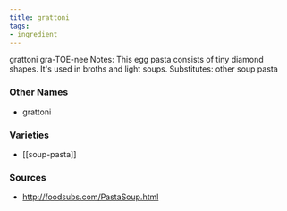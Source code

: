 ```yaml
---
title: grattoni
tags:
- ingredient
---
```

grattoni gra-TOE-nee Notes: This egg pasta consists of tiny diamond shapes. It's used in broths and light soups. Substitutes: other soup pasta

### Other Names

* grattoni

### Varieties

* [[soup-pasta]]

### Sources
* http://foodsubs.com/PastaSoup.html
